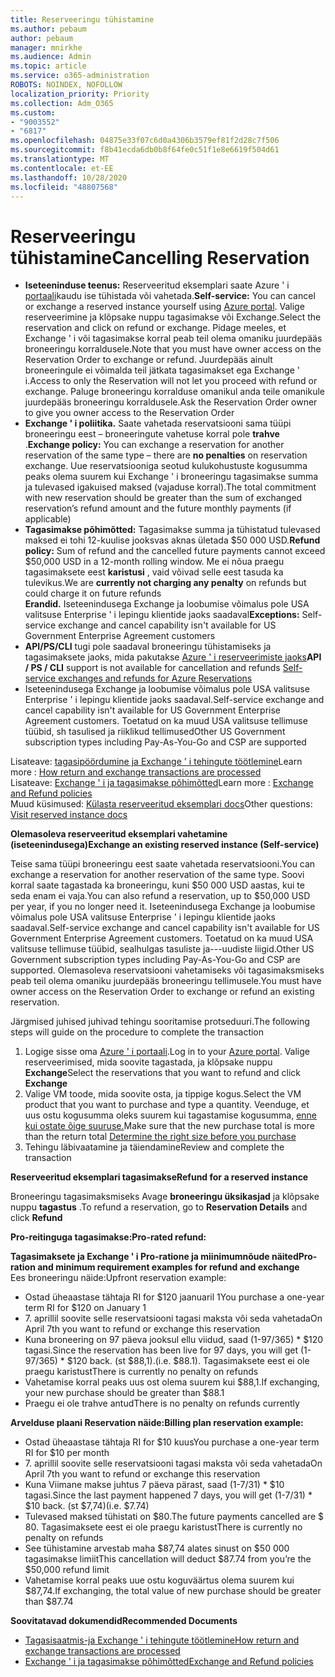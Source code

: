 ```yaml
---
title: Reserveeringu tühistamine
ms.author: pebaum
author: pebaum
manager: mnirkhe
ms.audience: Admin
ms.topic: article
ms.service: o365-administration
ROBOTS: NOINDEX, NOFOLLOW
localization_priority: Priority
ms.collection: Adm_O365
ms.custom:
- "9003552"
- "6817"
ms.openlocfilehash: 04875e33f07c6d0a4306b3579ef81f2d28c7f506
ms.sourcegitcommit: f8b41ecda6db0b8f64fe0c51f1e8e6619f504d61
ms.translationtype: MT
ms.contentlocale: et-EE
ms.lasthandoff: 10/28/2020
ms.locfileid: "48807568"
---
```

# <a name="cancelling-reservation"></a><span data-ttu-id="75c9c-102">Reserveeringu tühistamine</span><span class="sxs-lookup"><span data-stu-id="75c9c-102">Cancelling Reservation</span></span>

- <span data-ttu-id="75c9c-103">**Iseteeninduse teenus:** Reserveeritud eksemplari saate Azure ' i [portaali](https://portal.azure.com/#blade/Microsoft_Azure_Reservations/ReservationsBrowseBlade)kaudu ise tühistada või vahetada.</span><span class="sxs-lookup"><span data-stu-id="75c9c-103">**Self-service:** You can cancel or exchange a reserved instance yourself using [Azure portal](https://portal.azure.com/#blade/Microsoft_Azure_Reservations/ReservationsBrowseBlade).</span></span> <span data-ttu-id="75c9c-104">Valige reserveerimine ja klõpsake nuppu tagasimakse või Exchange.</span><span class="sxs-lookup"><span data-stu-id="75c9c-104">Select the reservation and click on refund or exchange.</span></span> <span data-ttu-id="75c9c-105">Pidage meeles, et Exchange ' i või tagasimakse korral peab teil olema omaniku juurdepääs broneeringu korraldusele.</span><span class="sxs-lookup"><span data-stu-id="75c9c-105">Note that you must have owner access on the Reservation Order to exchange or refund.</span></span> <span data-ttu-id="75c9c-106">Juurdepääs ainult broneeringule ei võimalda teil jätkata tagasimakset ega Exchange ' i.</span><span class="sxs-lookup"><span data-stu-id="75c9c-106">Access to only the Reservation will not let you proceed with refund or exchange.</span></span> <span data-ttu-id="75c9c-107">Paluge broneeringu korralduse omanikul anda teile omanikule juurdepääs broneeringu korraldusele.</span><span class="sxs-lookup"><span data-stu-id="75c9c-107">Ask the Reservation Order owner to give you owner access to the Reservation Order</span></span>
- <span data-ttu-id="75c9c-108">**Exchange ' i poliitika.** Saate vahetada reservatsiooni sama tüüpi broneeringu eest – broneeringute vahetuse korral pole **trahve** .</span><span class="sxs-lookup"><span data-stu-id="75c9c-108">**Exchange policy:** You can exchange a reservation for another reservation of the same type – there are **no penalties** on reservation exchange.</span></span> <span data-ttu-id="75c9c-109">Uue reservatsiooniga seotud kulukohustuste kogusumma peaks olema suurem kui Exchange ' i broneeringu tagasimakse summa ja tulevased igakuised maksed (vajaduse korral).</span><span class="sxs-lookup"><span data-stu-id="75c9c-109">The total commitment with new reservation should be greater than the sum of exchanged reservation’s refund amount and the future monthly payments (if applicable)</span></span>
- <span data-ttu-id="75c9c-110">**Tagasimakse põhimõtted:** Tagasimakse summa ja tühistatud tulevased maksed ei tohi 12-kuulise jooksvas aknas ületada $50 000 USD.</span><span class="sxs-lookup"><span data-stu-id="75c9c-110">**Refund policy:** Sum of refund and the cancelled future payments cannot exceed $50,000 USD in a 12-month rolling window.</span></span> <span data-ttu-id="75c9c-111">Me ei nõua praegu tagasimaksete eest **karistusi** , vaid võivad selle eest tasuda ka tulevikus.</span><span class="sxs-lookup"><span data-stu-id="75c9c-111">We are **currently not charging any penalty** on refunds but could charge it on future refunds</span></span>  
    <span data-ttu-id="75c9c-112">**Erandid.** Iseteenindusega Exchange ja loobumise võimalus pole USA valitsuse Enterprise ' i lepingu klientide jaoks saadaval</span><span class="sxs-lookup"><span data-stu-id="75c9c-112">**Exceptions:** Self-service exchange and cancel capability isn't available for US Government Enterprise Agreement customers</span></span>
- <span data-ttu-id="75c9c-113">**API/PS/CLI** tugi pole saadaval broneeringu tühistamiseks ja tagasimaksete jaoks, mida pakutakse [Azure ' i reserveerimiste jaoks](https://docs.microsoft.com/azure/cost-management-billing/reservations/exchange-and-refund-azure-reservations?WT.mc_id=Portal-Microsoft_Azure_Support)</span><span class="sxs-lookup"><span data-stu-id="75c9c-113">**API / PS / CLI** support is not available for cancellation and refunds [Self-service exchanges and refunds for Azure Reservations](https://docs.microsoft.com/azure/cost-management-billing/reservations/exchange-and-refund-azure-reservations?WT.mc_id=Portal-Microsoft_Azure_Support)</span></span>
- <span data-ttu-id="75c9c-114">Iseteenindusega Exchange ja loobumise võimalus pole USA valitsuse Enterprise ' i lepingu klientide jaoks saadaval.</span><span class="sxs-lookup"><span data-stu-id="75c9c-114">Self-service exchange and cancel capability isn't available for US Government Enterprise Agreement customers.</span></span> <span data-ttu-id="75c9c-115">Toetatud on ka muud USA valitsuse tellimuse tüübid, sh tasulised ja riiklikud tellimused</span><span class="sxs-lookup"><span data-stu-id="75c9c-115">Other US Government subscription types including Pay-As-You-Go and CSP are supported</span></span>

<span data-ttu-id="75c9c-116">Lisateave: [tagasipöördumine ja Exchange ' i tehingute töötlemine](https://docs.microsoft.com/azure/billing/billing-azure-reservations-self-service-exchange-and-refund?WT.mc_id=Portal-Microsoft_Azure_Support#how-return-and-exchange-transactions-are-processed)</span><span class="sxs-lookup"><span data-stu-id="75c9c-116">Learn more : [How return and exchange transactions are processed](https://docs.microsoft.com/azure/billing/billing-azure-reservations-self-service-exchange-and-refund?WT.mc_id=Portal-Microsoft_Azure_Support#how-return-and-exchange-transactions-are-processed)</span></span>  
<span data-ttu-id="75c9c-117">Lisateave: [Exchange ' i ja tagasimakse põhimõtted](https://docs.microsoft.com/azure/billing/billing-azure-reservations-self-service-exchange-and-refund?WT.mc_id=Portal-Microsoft_Azure_Support#exchange-policies)</span><span class="sxs-lookup"><span data-stu-id="75c9c-117">Learn more : [Exchange and Refund policies](https://docs.microsoft.com/azure/billing/billing-azure-reservations-self-service-exchange-and-refund?WT.mc_id=Portal-Microsoft_Azure_Support#exchange-policies)</span></span>  
<span data-ttu-id="75c9c-118">Muud küsimused: [Külasta reserveeritud eksemplari docs](https://docs.microsoft.com/azure/billing/billing-save-compute-costs-reservations?WT.mc_id=Portal-Microsoft_Azure_Support)</span><span class="sxs-lookup"><span data-stu-id="75c9c-118">Other questions: [Visit reserved instance docs](https://docs.microsoft.com/azure/billing/billing-save-compute-costs-reservations?WT.mc_id=Portal-Microsoft_Azure_Support)</span></span>

<span data-ttu-id="75c9c-119">**Olemasoleva reserveeritud eksemplari vahetamine (iseteenindusega)**</span><span class="sxs-lookup"><span data-stu-id="75c9c-119">**Exchange an existing reserved instance (Self-service)**</span></span>

<span data-ttu-id="75c9c-120">Teise sama tüüpi broneeringu eest saate vahetada reservatsiooni.</span><span class="sxs-lookup"><span data-stu-id="75c9c-120">You can exchange a reservation for another reservation of the same type.</span></span> <span data-ttu-id="75c9c-121">Soovi korral saate tagastada ka broneeringu, kuni $50 000 USD aastas, kui te seda enam ei vaja.</span><span class="sxs-lookup"><span data-stu-id="75c9c-121">You can also refund a reservation, up to $50,000 USD per year, if you no longer need it.</span></span> <span data-ttu-id="75c9c-122">Iseteenindusega Exchange ja loobumise võimalus pole USA valitsuse Enterprise ' i lepingu klientide jaoks saadaval.</span><span class="sxs-lookup"><span data-stu-id="75c9c-122">Self-service exchange and cancel capability isn't available for US Government Enterprise Agreement customers.</span></span> <span data-ttu-id="75c9c-123">Toetatud on ka muud USA valitsuse tellimuse tüübid, sealhulgas tasuliste ja---uudiste liigid.</span><span class="sxs-lookup"><span data-stu-id="75c9c-123">Other US Government subscription types including Pay-As-You-Go and CSP are supported.</span></span> <span data-ttu-id="75c9c-124">Olemasoleva reservatsiooni vahetamiseks või tagasimaksmiseks peab teil olema omaniku juurdepääs broneeringu tellimusele.</span><span class="sxs-lookup"><span data-stu-id="75c9c-124">You must have owner access on the Reservation Order to exchange or refund an existing reservation.</span></span>

<span data-ttu-id="75c9c-125">Järgmised juhised juhivad tehingu sooritamise protseduuri.</span><span class="sxs-lookup"><span data-stu-id="75c9c-125">The following steps will guide on the procedure to complete the transaction</span></span>

1. <span data-ttu-id="75c9c-126">Logige sisse oma [Azure ' i portaali](https://portal.azure.com/#blade/Microsoft_Azure_Reservations/ReservationsBrowseBlade).</span><span class="sxs-lookup"><span data-stu-id="75c9c-126">Log in to your [Azure portal](https://portal.azure.com/#blade/Microsoft_Azure_Reservations/ReservationsBrowseBlade).</span></span> <span data-ttu-id="75c9c-127">Valige reserveerimised, mida soovite tagastada, ja klõpsake nuppu **Exchange**</span><span class="sxs-lookup"><span data-stu-id="75c9c-127">Select the reservations that you want to refund and click **Exchange**</span></span>
2. <span data-ttu-id="75c9c-128">Valige VM toode, mida soovite osta, ja tippige kogus.</span><span class="sxs-lookup"><span data-stu-id="75c9c-128">Select the VM product that you want to purchase and type a quantity.</span></span> <span data-ttu-id="75c9c-129">Veenduge, et uus ostu kogusumma oleks suurem kui tagastamise kogusumma, [enne kui ostate õige suuruse.](https://docs.microsoft.com/azure/virtual-machines/windows/prepay-reserved-vm-instances?WT.mc_id=Portal-Microsoft_Azure_Support#determine-the-right-vm-size-before-you-buy)</span><span class="sxs-lookup"><span data-stu-id="75c9c-129">Make sure that the new purchase total is more than the return total [Determine the right size before you purchase](https://docs.microsoft.com/azure/virtual-machines/windows/prepay-reserved-vm-instances?WT.mc_id=Portal-Microsoft_Azure_Support#determine-the-right-vm-size-before-you-buy)</span></span>
3. <span data-ttu-id="75c9c-130">Tehingu läbivaatamine ja täiendamine</span><span class="sxs-lookup"><span data-stu-id="75c9c-130">Review and complete the transaction</span></span>

<span data-ttu-id="75c9c-131">**Reserveeritud eksemplari tagasimakse**</span><span class="sxs-lookup"><span data-stu-id="75c9c-131">**Refund for a reserved instance**</span></span>

<span data-ttu-id="75c9c-132">Broneeringu tagasimaksmiseks Avage **broneeringu üksikasjad** ja klõpsake nuppu **tagastus** .</span><span class="sxs-lookup"><span data-stu-id="75c9c-132">To refund a reservation, go to **Reservation Details** and click **Refund**</span></span>

<span data-ttu-id="75c9c-133">**Pro-reitinguga tagasimakse:**</span><span class="sxs-lookup"><span data-stu-id="75c9c-133">**Pro-rated refund:**</span></span>

<span data-ttu-id="75c9c-134">**Tagasimaksete ja Exchange ' i Pro-ratione ja miinimumnõude näited**</span><span class="sxs-lookup"><span data-stu-id="75c9c-134">**Pro-ration and minimum requirement examples for refund and exchange**</span></span>  
<span data-ttu-id="75c9c-135">Ees broneeringu näide:</span><span class="sxs-lookup"><span data-stu-id="75c9c-135">Upfront reservation example:</span></span>

- <span data-ttu-id="75c9c-136">Ostad üheaastase tähtaja RI for $120 jaanuaril 1</span><span class="sxs-lookup"><span data-stu-id="75c9c-136">You purchase a one-year term RI for $120 on January 1</span></span>
- <span data-ttu-id="75c9c-137">7. aprillil soovite selle reservatsiooni tagasi maksta või seda vahetada</span><span class="sxs-lookup"><span data-stu-id="75c9c-137">On April 7th you want to refund or exchange this reservation</span></span>
- <span data-ttu-id="75c9c-138">Kuna broneering on 97 päeva jooksul ellu viidud, saad (1-97/365) \* $120 tagasi.</span><span class="sxs-lookup"><span data-stu-id="75c9c-138">Since the reservation has been live for 97 days, you will get (1-97/365) \* $120 back.</span></span> <span data-ttu-id="75c9c-139">(st $88,1).</span><span class="sxs-lookup"><span data-stu-id="75c9c-139">(i.e. $88.1).</span></span> <span data-ttu-id="75c9c-140">Tagasimaksete eest ei ole praegu karistust</span><span class="sxs-lookup"><span data-stu-id="75c9c-140">There is currently no penalty on refunds</span></span>
- <span data-ttu-id="75c9c-141">Vahetamise korral peaks uus ost olema suurem kui $88,1.</span><span class="sxs-lookup"><span data-stu-id="75c9c-141">If exchanging, your new purchase should be greater than $88.1</span></span>
- <span data-ttu-id="75c9c-142">Praegu ei ole trahve antud</span><span class="sxs-lookup"><span data-stu-id="75c9c-142">There is no penalty on refunds currently</span></span>

<span data-ttu-id="75c9c-143">**Arvelduse plaani Reservation näide:**</span><span class="sxs-lookup"><span data-stu-id="75c9c-143">**Billing plan reservation example:**</span></span>

- <span data-ttu-id="75c9c-144">Ostad üheaastase tähtaja RI for $10 kuus</span><span class="sxs-lookup"><span data-stu-id="75c9c-144">You purchase a one-year term RI for $10 per month</span></span>
- <span data-ttu-id="75c9c-145">7. aprillil soovite selle reservatsiooni tagasi maksta või seda vahetada</span><span class="sxs-lookup"><span data-stu-id="75c9c-145">On April 7th you want to refund or exchange this reservation</span></span>
- <span data-ttu-id="75c9c-146">Kuna Viimane makse juhtus 7 päeva pärast, saad (1-7/31) \* $10 tagasi.</span><span class="sxs-lookup"><span data-stu-id="75c9c-146">Since the last payment happened 7 days, you will get (1-7/31) \* $10 back.</span></span> <span data-ttu-id="75c9c-147">(st $7,74)</span><span class="sxs-lookup"><span data-stu-id="75c9c-147">(i.e. $7.74)</span></span>
- <span data-ttu-id="75c9c-148">Tulevased maksed tühistati on $80.</span><span class="sxs-lookup"><span data-stu-id="75c9c-148">The future payments cancelled are $ 80.</span></span> <span data-ttu-id="75c9c-149">Tagasimaksete eest ei ole praegu karistust</span><span class="sxs-lookup"><span data-stu-id="75c9c-149">There is currently no penalty on refunds</span></span>
- <span data-ttu-id="75c9c-150">See tühistamine arvestab maha $87,74 alates sinust on $50 000 tagasimakse limiit</span><span class="sxs-lookup"><span data-stu-id="75c9c-150">This cancellation will deduct $87.74 from you’re the $50,000 refund limit</span></span>
- <span data-ttu-id="75c9c-151">Vahetamise korral peaks uue ostu koguväärtus olema suurem kui $87,74.</span><span class="sxs-lookup"><span data-stu-id="75c9c-151">If exchanging, the total value of new purchase should be greater than $87.74</span></span>

<span data-ttu-id="75c9c-152">**Soovitatavad dokumendid**</span><span class="sxs-lookup"><span data-stu-id="75c9c-152">**Recommended Documents**</span></span>

- [<span data-ttu-id="75c9c-153">Tagasisaatmis-ja Exchange ' i tehingute töötlemine</span><span class="sxs-lookup"><span data-stu-id="75c9c-153">How return and exchange transactions are processed</span></span>](https://docs.microsoft.com/azure/billing/billing-azure-reservations-self-service-exchange-and-refund?WT.mc_id=Portal-Microsoft_Azure_Support#how-return-and-exchange-transactions-are-processed)
- [<span data-ttu-id="75c9c-154">Exchange ' i ja tagasimakse põhimõtted</span><span class="sxs-lookup"><span data-stu-id="75c9c-154">Exchange and Refund policies</span></span>](https://docs.microsoft.com/azure/billing/billing-azure-reservations-self-service-exchange-and-refund?WT.mc_id=Portal-Microsoft_Azure_Support#exchange-policies)